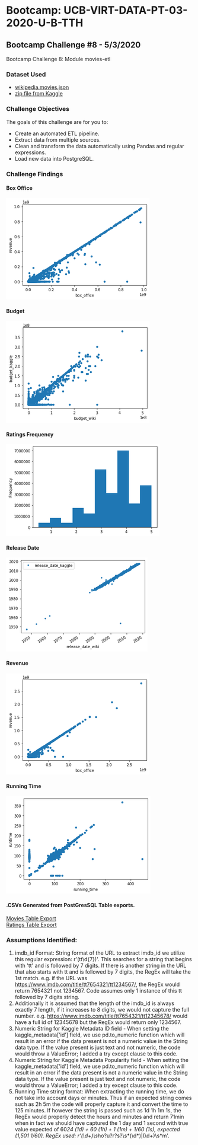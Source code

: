 # Bootcamp: UCB-VIRT-DATA-PT-03-2020-U-B-TTH
## Bootcamp Challenge #8 - 5/3/2020
Bootcamp Challenge 8: Module movies-etl

### Dataset Used
- [wikipedia.movies.json](https://courses.bootcampspot.com/courses/140/files/37183/download?wrap=1)
- [zip file from Kaggle](https://www.kaggle.com/rounakbanik/the-movies-dataset/download)

### Challenge Objectives
The goals of this challenge are for you to:
- Create an automated ETL pipeline.
- Extract data from multiple sources.
- Clean and transform the data automatically using Pandas and regular expressions.
- Load new data into PostgreSQL.

### Challenge Findings
#### Box Office
![Box Office](./analysis/box_office.png)
#### Budget
![Budget](./analysis/budget_wiki_kaggle.png)
#### Ratings Frequency
![Ratings](./analysis/ratings_frequency.png)
#### Release Date
![Release Date](./analysis/release_date.png)
#### Revenue
![Revenue](./analysis/revenue.png)
#### Running Time
![Running Time](./analysis/running_time.png)

#### .CSVs Generated from PostGresSQL Table exports.
[Movies Table Export](./db/movies_dump.csv)
</br>
[Ratings Table Export](./db/ratings_dump.csv)
</br>

### Assumptions Identified:
1. imdb_id Format: String format of the URL to extract imdb_id we utilize this regular expression: r'(tt\d{7})'. This searches for a string that begins with 'tt' and is followed by 7 digits. If there is another string in the URL that also starts with tt and is followed by 7 digits, the RegEx will take the 1st match. e.g. if the URL was https://www.imdb.com/title/tt7654321/tt1234567/, the RegEx would return 7654321 not 1234567. Code assumes only 1 instance of this tt followed by 7 digits string.
2. Additionally it is assumed that the length of the imdb_id is always exactly 7 length, if it increases to 8 digits, we would not capture the full number. e.g. https://www.imdb.com/title/tt7654321/tt12345678/ would have a full id of 12345678 but the RegEx would return only 1234567.
3. Numeric String for Kaggle Metadata ID field - When setting the kaggle_metadata['id'] field, we use pd.to_numeric function which will result in an error if the data present is not a numeric value in the String data type. If the value present is just text and not numeric, the code would throw a ValueError; I added a try except clause to this code.
4. Numeric String for Kaggle Metadata Popularity field - When setting the kaggle_metadata['id'] field, we use pd.to_numeric function which will result in an error if the data present is not a numeric value in the String data type. If the value present is just text and not numeric, the code would throw a ValueError; I added a try except clause to this code.
5. Running Time string format: When extracting the running time, we do not take into account days or minutes. Thus if an expected string comes such as 2h 5m the code will properly capture it and convert the time to 125 minutes. If however the string is passed such as 1d 1h 1m 1s, the RegEx would properly detect the hours and minutes and return 71min when in fact we should have captured the 1 day and 1 second with true value expected of 60*24 (1d) + 60 (1h) + 1 (1m) + 1/60 (1s), expected (1,501 1/60). RegEx used: r'(\d+)\s*ho?u?r?s?\s*(\d*)|(\d+)\s*m'. 
#### 

